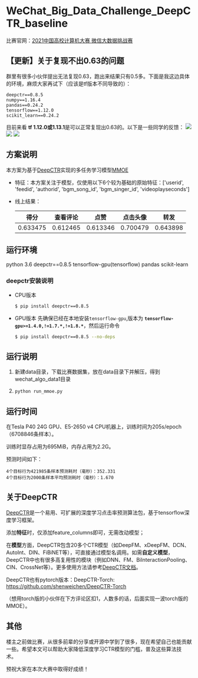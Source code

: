 # WeChat_Big_Data_Challenge_DeepCTR_baseline

比赛官网：[2021中国高校计算机大赛 微信大数据挑战赛](https://algo.weixin.qq.com/) 

## 【更新】关于复现不出0.63的问题
群里有很多小伙伴提出无法复现0.63，跑出来结果只有0.5多。下面是我这边具体的环境，麻烦大家再试下（应该是tf版本不同导致的）：
```
deepctr==0.8.5
numpy==1.16.4
pandas==0.24.2
tensorflow==1.12.0
scikit_learn==0.24.2
```


目前来看 **tf 1.12.0或1.13.1**是可以正常复现出0.63的。以下是一些同学的反馈：
![ ](https://mmbiz.qpic.cn/mmbiz_png/B5C8lMMBfXtic8UBJiahA72wG65kvywVpeZXJ0aFskA5nzMN4XibiaLmear9ERAgGmX9SUdonzwGDT7RwUqvldW6yg/0?wx_fmt=png)
![ ](https://mmbiz.qpic.cn/mmbiz_png/B5C8lMMBfXtic8UBJiahA72wG65kvywVpeTIic3fV869SbFzFfqt1FxgSIeFjUP9x408Ij5RyEQJw2xrJXsoJq6zw/0?wx_fmt=png)
![ ](https://mmbiz.qpic.cn/mmbiz_png/B5C8lMMBfXtic8UBJiahA72wG65kvywVpeib2dGAWKM0mFSAgeZibAt6D3VRUvq0lslUokMEqkkiaLpibiczb55uamsLg/0?wx_fmt=png)

## 方案说明

本方案为基于[DeepCTR](https://github.com/shenweichen/DeepCTR)实现的多任务学习模型[MMOE](https://dl.acm.org/doi/10.1145/3219819.3220007)

- 特征：本方案关注于模型，仅使用以下6个较为基础的原始特征：['userid', 'feedid', 'authorid', 'bgm_song_id', 'bgm_singer_id', 'videoplayseconds']


- 线上结果：

  | 得分     | 查看评论 | 点赞     | 点击头像 | 转发     |
  | -------- | -------- | -------- | -------- | -------- |
  | 0.633475 | 0.612465 | 0.613346 | 0.700479 | 0.643898 |


## 运行环境
 python 3.6
 deepctr==0.8.5
 tensorflow-gpu(tensorflow)
 pandas
 scikit-learn

### deepctr安装说明
- CPU版本
  ```bash
  $ pip install deepctr==0.8.5
  ```
- GPU版本
  先确保已经在本地安装`tensorflow-gpu`,版本为 **`tensorflow-gpu>=1.4.0,!=1.7.*,!=1.8.*`**，然后运行命令
    ```bash
    $ pip install deepctr==0.8.5 --no-deps
    ```

## 运行说明
1. 新建data目录，下载比赛数据集，放在data目录下并解压，得到wechat_algo_data1目录

2. ```bash
   python run_mmoe.py
   ```


## 运行时间

在Tesla P40 24G GPU、E5-2650 v4 CPU机器上，训练时间为205s/epoch（6708846条样本）。

训练时显存占用为695MiB，内存占用为2.2G。

预测时间如下：

```
4个目标行为421985条样本预测耗时（毫秒）：352.331
4个目标行为2000条样本平均预测耗时（毫秒）：1.670
```

## 关于DeepCTR

[DeepCTR](https://github.com/shenweichen/DeepCTR)是一个易用、可扩展的深度学习点击率预测算法包，基于tensorflow深度学习框架。

添加**特征**时，仅添加feature_columns即可，无需改动模型；

在**模型**方面，DeepCTR包含20多个CTR模型（如DeepFM、xDeepFM、DCN、AutoInt、DIN、FiBiNET等），可直接通过模型名调用。如需**自定义模型**，DeepCTR中也有很多高复用性的模块（例如DNN、FM、BiInteractionPooling、CIN、CrossNet等）。更多使用方法请参考[DeepCTR文档](http://deepctr-doc.readthedocs.io/)。

DeepCTR也有pytorch版本：DeepCTR-Torch: https://github.com/shenweichen/DeepCTR-Torch

（想用torch版的小伙伴在下方评论区扣1，人数多的话，后面实现一波torch版的MMOE）。

## 其他

楼主之前做比赛，从很多前辈的分享或开源中学到了很多，现在希望自己也能贡献一些。希望本文可以帮助大家降低深度学习CTR模型的门槛，普及这些算法技术。

预祝大家在本次大赛中取得好成绩！
